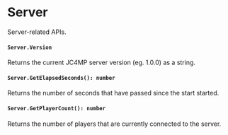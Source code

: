 # Server

Server-related APIs.

#### `Server.Version`

Returns the current JC4MP server version (eg. 1.0.0) as a string.

#### `Server.GetElapsedSeconds(): number`

Returns the number of seconds that have passed since the start started.

#### `Server.GetPlayerCount(): number`

Returns the number of players that are currently connected to the server.